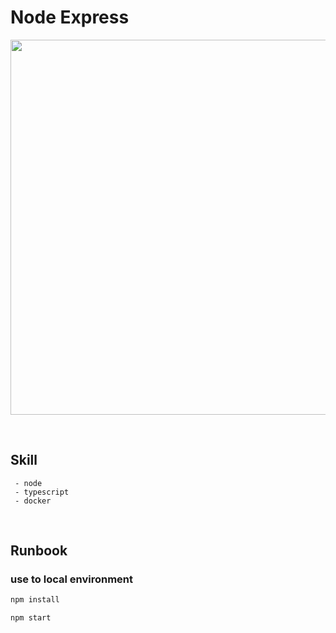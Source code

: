 
<h1>Node Express</h1>

<p align="center">
 <img src='https://user-images.githubusercontent.com/53357210/116710765-16dfe200-aa0d-11eb-9ea4-90add217fa92.png' width="600"/>
</p>

<!-- <h5 align="center">
노드와 타입 스크립트를 사용하여 서버를 만드는 간단한 예제 프로젝트
</h5>
 -->
</br>

## Skill

```
 - node
 - typescript
 - docker
```

</br>

## Runbook

### use to local environment

```bash
npm install 
```

```bash
npm start 
```

 
